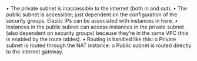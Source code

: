 •	The private subnet is inaccessible to the internet (both in and out).
•	The public subnet is accessible; just dependent on the configuration of the security groups. Elastic IPs can be associated with instances in here.
•	Instances in the public subnet can access instances in the private subnet (also dependent on security groups) because they’re in the same VPC (this is enabled by the route tables).
•	Routing is handled like this:
o	Private subnet is routed through the NAT instance.
o	Public subnet is routed directly to the internet gateway.
